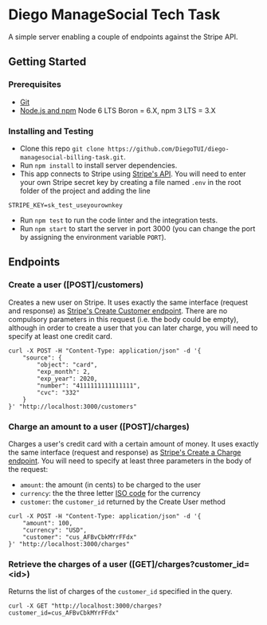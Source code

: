 # Diego ManageSocial Tech Task
A simple server enabling a couple of endpoints against the Stripe API.

## Getting Started

### Prerequisites

- [Git](https://git-scm.com/)
- [Node.js and npm](nodejs.org) Node 6 LTS Boron = 6.X, npm 3 LTS = 3.X

### Installing and Testing

- Clone this repo `git clone https://github.com/DiegoTUI/diego-managesocial-billing-task.git`.
- Run `npm install` to install server dependencies.
- This app connects to Stripe using [Stripe's API](https://stripe.com/docs/api). You will need to enter your own Stripe secret key by creating a file named `.env` in the root folder of the project and adding the line
```
STRIPE_KEY=sk_test_useyourownkey
```
- Run `npm test` to run the code linter and the integration tests.
- Run `npm start` to start the server in port 3000 (you can change the port by assigning the environment variable `PORT`).

## Endpoints
### Create a user ([POST]/customers)
Creates a new user on Stripe. It uses exactly the same interface (request and response) as [Stripe's Create Customer endpoint](https://stripe.com/docs/api#create_customer). There are no compulsory parameters in this request (i.e. the body could be empty), although in order to create a user that you can later charge, you will need to specify at least one credit card.
```
curl -X POST -H "Content-Type: application/json" -d '{
	"source": {
		"object": "card",
		"exp_month": 2,
		"exp_year": 2020,
		"number": "4111111111111111",
		"cvc": "332"
	}
}' "http://localhost:3000/customers"
```
### Charge an amount to a user ([POST]/charges)
Charges a user's credit card with a certain amount of money. It uses exactly the same interface (request and response) as [Stripe's Create a Charge endpoint](https://stripe.com/docs/api#create_charge). You will need to specify at least three parameters in the body of the request:
- `amount`: the amount (in cents) to be charged to the user
- `currency`: the the three letter [ISO code](https://support.stripe.com/questions/which-currencies-does-stripe-support) for the currency
- `customer`: the `customer_id` returned by the Create User method
```
curl -X POST -H "Content-Type: application/json" -d '{
	"amount": 100,
	"currency": "USD",
	"customer": "cus_AFBvCbkMYrFFdx"
}' "http://localhost:3000/charges"
```
### Retrieve the charges of a user ([GET]/charges?customer_id=\<id\>)
Returns the list of charges of the `customer_id` specified in the query. 
```
curl -X GET "http://localhost:3000/charges?customer_id=cus_AFBvCbkMYrFFdx"
```
